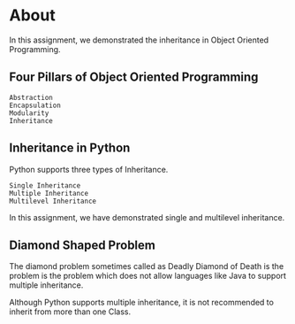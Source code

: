 # About

In this assignment, we demonstrated the inheritance in Object Oriented Programming.

## Four Pillars of Object Oriented Programming
```
Abstraction
Encapsulation
Modularity
Inheritance
```

## Inheritance in Python
Python supports three types of Inheritance.
```
Single Inheritance
Multiple Inheritance
Multilevel Inheritance
```
In this assignment, we have demonstrated single and multilevel inheritance.

## Diamond Shaped Problem
The diamond problem sometimes called as Deadly Diamond of Death is the problem is the problem which does not allow languages like Java to support multiple inheritance.

Although Python supports multiple inheritance, it is not recommended to inherit from more than one Class.










